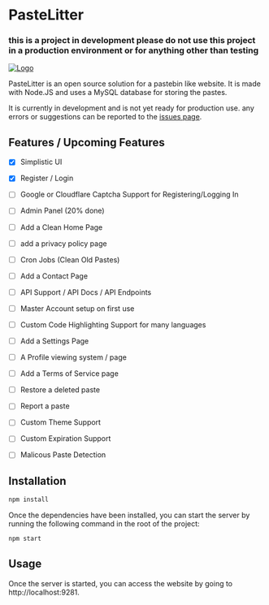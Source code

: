 # PasteLitter
### this is a project in development please do not use this project in a production environment or for anything other than testing

[![Logo](https://files.catbox.moe/ef7tlc.png)](https://github.com/Joe-Development/PasteLitter)

PasteLitter is an open source solution for a pastebin like website. It is made with Node.JS and uses a MySQL database for storing the pastes.

It is currently in development and is not yet ready for production use. any errors or suggestions can be reported to the [issues page](https://github.com/Joe-Development/PasteLitter/issues).

## Features / Upcoming Features
- [x] Simplistic UI
- [x] Register / Login
- [ ] Google or Cloudflare Captcha Support for Registering/Logging In
- [ ] Admin Panel (20% done)
- [ ] Add a Clean Home Page
- [ ] add a privacy policy page
- [ ] Cron Jobs (Clean Old Pastes)
- [ ] Add a Contact Page
- [ ] API Support / API Docs / API Endpoints 
- [ ] Master Account setup on first use
- [ ] Custom Code Highlighting Support for many languages
- [ ] Add a Settings Page
- [ ] A Profile viewing system / page
- [ ] Add a Terms of Service page
- [ ] Restore a deleted paste
- [ ] Report a paste
- [ ] Custom Theme Support
- [ ] Custom Expiration Support
- [ ] Malicous Paste Detection



## Installation

```bash
npm install
```

Once the dependencies have been installed, you can start the server by running the following command in the root of the project:

```bash
npm start
```

## Usage

Once the server is started, you can access the website by going to http://localhost:9281.


